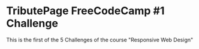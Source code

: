 # TributePage FreeCodeCamp #1 Challenge
This is the first of the 5 Challenges of the course "Responsive Web Design"
